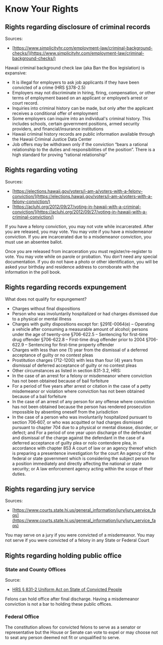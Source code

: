 # Know Your Rights

## Rights regarding disclosure of criminal records
Sources: 
* [https://www.simplicityhr.com/employment-law/criminal-background-checks/](https://www.simplicityhr.com/employment-law/criminal-background-checks/)

Hawaii criminal background check law (aka Ban the Box legislation) is expansive:
* It is illegal for employers to ask job applicants if they have been convicted of a crime (HRS §378-2.5) 
* Employers may not discriminate in hiring, firing, compensation, or other terms of employment based on an applicant or employee’s arrest or court record.
* Inquiries into criminal history can be made, but only after the applicant receives a conditional offer of employment
* Some employers can inquire into an individual's criminal history. This includes schools, certain government positions, armed security providers, and financial/insurance institutions
* Hawaii criminal history records are public information available through the Hawaii Criminal Justice Data Center
* Job offers may be withdrawn only if the conviction “bears a rational relationship to the duties and responsibilities of the position”. There is a high standard for proving “rational relationship”

## Rights regarding voting
Sources: 
* [https://elections.hawaii.gov/voters/i-am-a/voters-with-a-felony-conviction/](https://elections.hawaii.gov/voters/i-am-a/voters-with-a-felony-conviction/)
* [https://acluhi.org/2012/09/27/voting-in-hawaii-with-a-criminal-conviction/](https://acluhi.org/2012/09/27/voting-in-hawaii-with-a-criminal-conviction/)

If you have a felony conviction, you may not vote while incarcerated.  After you are released, you may vote. You may vote if you have a misdemeanor conviction.  If you are incarcerated due to a misdemeanor conviction, you must use an absentee ballot.

Once you are released from incarceration you must register/re-register to vote. You may vote while on parole or probation. You don’t need any special documentation. If you do not have a photo or other identification, you will be asked your birthday and residence address to corroborate with the information in the poll book. 



## Rights regarding records expungement

What does not qualify for expungement?
* Charges without final dispositions
* Person who was involuntarily hospitalized or had charges dismissed due to a physical or mental illness
* Charges with guilty dispositions except for:
   §291E-0064(e) – Operating a vehicle after consuming a measurable amount of alcohol; persons under the age of twenty-one
   §706-622.5 – Sentencing for first-time drug offender
   §706-622.8 – First-time drug offender prior to 2004 
   §706-622.9 – Sentencing for first-time property offender
* Charges with less than one (1) year from the dismissal of a deferred acceptance of guilty or no contest pleas
* Prostitution charges (712-1200) with less than four (4) years from dismissal of deferred acceptance of guilty or no contest pleas
* Other circumstances as listed in section 831-3.2, HRS:
* In the case of an arrest for a felony or misdemeanor where conviction has not been obtained because of bail forfeiture
* For a period of five years after arrest or citation in the case of a petty misdemeanor or violation where conviction has not been obtained because of a bail forfeiture
* In the case of an arrest of any person for any offense where conviction has not been obtained because the person has rendered prosecution impossible by absenting oneself from the jurisdiction
* In the case of a person who was involuntarily hospitalized pursuant to section 706‑607, or who was acquitted or had charges dismissed pursuant to chapter 704 due to a physical or mental disease, disorder, or defect; and
For a period of one year upon discharge of the defendant and dismissal of the charge against the defendant in the case of a deferred acceptance of guilty plea or nolo contendere plea, in accordance with chapter 853
A court of law or an agency thereof which is preparing a presentence investigation for the court
An agency of the federal or state government which is considering the subject person for a position immediately and directly affecting the national or state security; or
A law enforcement agency acting within the scope of their duties.

## Rights regarding jury service

Sources: 
* [https://www.courts.state.hi.us/general_information/jury/jury_service_faqs](https://www.courts.state.hi.us/general_information/jury/jury_service_faqs)

You may serve on a jury if you were convicted of a misdemeanor.  You may not serve if you were convicted of a 
felony in any State or Federal Court

## Rights regarding holding public office

### State and County Offices
Source: 
* [HRS § 831-2 Uniform Act on State of Convicted People](https://law.justia.com/codes/hawaii/2014/title-38/chapter-831/section-831-2)

Felons can hold office after final discharge.  Having a misdemeanor conviction is not a bar to holding these public offices.

### Federal Office 
The constitution allows for convicted felons to serve as a senator or representative but the House or Senate can vote to expel or may choose not to seat any person deemed not fit or unqualified to serve.
